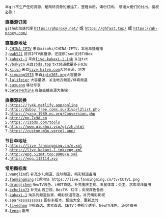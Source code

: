 `本git不生产任何资源，是网络资源的搬运工，整理自用，请勿订阅。`  `感谢大佬们的付出，侵权必删！`  

**直播源订阅**  
`github加速代理` [`https://ghproxy.net/`](https://ghproxy.net/https://raw.githubusercontent.com/cqbf/tv/main/live.m3u) 或 [`https://ghfast.top/`](https://ghfast.top/https://raw.githubusercontent.com/cqbf/tv/main/live.m3u) 或 [`https://gh-proxy.com/`](https://gh-proxy.com/https://raw.githubusercontent.com/cqbf/tv/main/live.m3u)  

**直播源地址**  
`1.`[`CHINA-IPTV`](https://github.com/xisohi/CHINA-IPTV)  `来自xisohi/CHINA-IPTV，本地单播组播`  
`2.`[`wwb521`](https://github.com/wwb521/live/blob/main/tv.m3u) `提供IPTV直播源，还提供Json支持TVBox`  
`3.`[`kakaxi-1`](https://github.com/kakaxi-1/IPTV)  `来自`[`live.kakaxi-1.ink`](https://live.kakaxi-1.ink) `关注txt`  
`4.`[`vbskycn`](https://github.com/vbskycn/iptv/tree/master/tv)  `来自`[`zbds.top`](https://zbds.top) `txt频道数量多于m3u`  
`5.`[`kilvn`](https://github.com/kilvn/iptv/blob/master/iptv.m3u) `来自`[`live.kilvn.com`](https://live.kilvn.com/)`大容量源，地方`  
`6.`[`kimwang1978`](https://github.com/kimwang1978/collect-tv-txt/blob/main/live.m3u)  `来自`[`iptv365.org`](https://iptv365.org/)`大容量源`  
`7.`[`lalifeier`](https://github.com/lalifeier/IPTV/blob/main/m3u/IPTV.m3u)  `大容量源，关注地方频道/体育频道`  
`8.`[`suxuang`](https://github.com/suxuang/myIPTV) `移动专享`  
`9.`[`peterHchina`](https://github.com/peterHchina/iptv) `各路直播资源大集锦`  

**直播源转换**  
`1.`[`https://jy4k.netlify.app/online`](https://jy4k.netlify.app/online)  
`2.`[`http://duboy.free.coms.su/diyp/l2list.php`](http://duboy.free.coms.su/diyp/l2list.php)  
`3.`[`https://yang-1989.eu.org/Conversion.php`](https://yang-1989.eu.org/Conversion.php)  
`4.`[`http://nn.7x9d.cn`](http://nn.7x9d.cn/)  
`5.`[`https://izbds.com/tools`](https://izbds.com/tools/)  
`6.`[`https://www.qiushui.vip/gj/zh.html`](https://www.qiushui.vip/gj/zh.html)  
`7.`[`https://custom-m3u.vercel.app/`](https://custom-m3u.vercel.app/)  

**节目单地址**  
`1.`[`https://live.fanmingming.cn/e.xml`](https://live.fanmingming.cn/e.xml)  
`2.`[`https://live.kakaxi-1.ink/epg.xml`](https://live.kakaxi-1.ink/epg.xml)  
`3.`[`http://epg.51zmt.top:8000/e.xml`](http://epg.51zmt.top:8000/e.xml)  
`4.`[`https://epg.112114.xyz`](https://epg.112114.xyz/)  

**常用图标库**  
`1.`[`wanglindl`](https://github.com/wanglindl/TVlogo) `补充少儿频道、足球频道，睛彩频道备用`  
`2.`[`fanmingming`](https://github.com/fanmingming/live/tree/main/tv) `代理地址 https://live.fanmingming.cn/tv/CCTV1.png`  
`3.`[`drangjchen`](https://github.com/drangjchen/IPTV/tree/main/Logo) `NewTV浅色、iHOT首选、补充重庆卫视、五星体育；央卫、求索深浅备用`  
`4.`[`echolin73`](https://github.com/echolin73/logo/tree/main/tvg-logo) `补充山西卫视、BesTV、红牛；央视深色备用`  
`5.`[`kakaxi-1`](https://github.com/kakaxi-1/IPTV/tree/main/LOGO) `淘系列频道独家，睛彩频道首选，补充精彩影视`  
`6.`[`sparkssssssssss`](https://github.com/sparkssssssssss/epg/tree/main/logo) `图标多版本，超级大全，更新及时`  
`7.`[`livednow`](https://assets.livednow.com/guide.html) `卫视首选、求索首选、CETV；央视全透明、NewTV浅色、iHOT备用`  
`8.`[`fenxp`](https://github.com/fenxp/iptvsss/tree/main/tv) `备用` 

